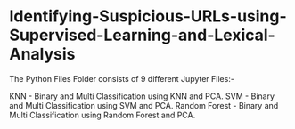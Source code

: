 # Identifying-Suspicious-URLs-using-Supervised-Learning-and-Lexical-Analysis

The Python Files Folder consists of 9 different Jupyter Files:-

KNN - Binary and Multi Classification using KNN and PCA.
SVM - Binary and Multi Classification using SVM and PCA.
Random Forest - Binary and Multi Classification using Random Forest and PCA.
